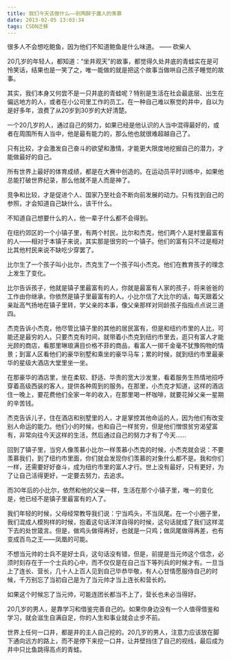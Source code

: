 ```yaml
---
title: 我们今天该做什么——别陶醉于庸人的羡慕
date: 2013-02-05 13:03:34
tags: CSDN迁移
---
```

   很多人不会想吃鲍鱼，因为他们不知道鲍鱼是什么味道。 —— 砍柴人

 

 20几岁的年轻人，都知道：“坐井观天”的故事，都觉得久处井底的青蛙实在是可怜笑话，结果也是一笑了之，唯一能做的就是把这个故事当做哄自己孩子睡觉的故事。

 

 其实，我们本身又何尝不是一只井底的青蛙呢？特别是生活在社会最底层、出生在偏远地方的人，或者在小公司里工作的员工。在一种自己难以察觉的井中，自以为是好多年，浪费了从20岁到30岁的大好清楚。 

 

 一个20几岁的人，通过自己的努力，如果已经是他认识的人当中混得最好的，或者在周围所有人当中，他是最有能力的，那么他也就很难超越自己了。 

 

 只有比较，才会激发自己奋斗的欲望和激情，才能更大限度地挖掘自己的潜力，才能做最好的自己。 

 

 所有世界上最好的体育成绩，都是在大赛中创造的。在运动员平时训练中，如果他总能打破世界纪录，那么他就不是人而是神了。 

 

 竞争和比较，才是促进个人、国家乃至社会不断向前发展的动力。只有找到自己的参照，才会知道自己缺什么，该干什么。 

 

 不知道自己想要什么的人，他一辈子什么都不会得到。 

 

 在纽约郊区的一个小镇子里，有两个村民，比尔和杰克，他们两个人是村里最富有的人——相对于本镇子来说，其实那是很穷的一个镇子。他们的富有只不过是相对比其他村民来说不缺吃少穿罢了。 

 

 比尔生了一个孩子叫小比尔，杰克生了一个孩子叫小杰克。他们在教育孩子的理念上发生了变化。 

 

 比尔告诉孩子，他就是镇子里最富有的人，你就是最富有人家的孩子，将来爸爸的工作由你继承，你依然是镇子里最富有的人。小比尔信了大比尔的话，每天跟着父亲趾高气扬地在镇子里转，学父亲的本事，像父亲那样对同龄孩子指指点点说三道四。 

 

 杰克告诉小杰克，他尽管比镇子里的其他的居民富有，但是和纽约市里的人比，可能还是最穷的人。只要杰克有时间，就带着小杰克到纽约市里去，逛只有富人才能光顾的商店，看那里琳琅满目价格不菲的商品，看富人一掷千金毫不犹豫购物的情景；到富人区看他们的豪华别墅和乘坐的豪华马车；累的时候，就到纽约市里最豪华的星级大酒店大堂里坐一坐。 

 

 在那豪华的酒店里，坐在柔软、舒适、华贵的宽大沙发里，看着服务生热情地招呼穿着高级西装的客人，提供各种周到的服务。在那里，小杰克才知道，这样的酒店住一晚上，要花费他们全家一年的收入，在那里喝一杯咖啡，就要花掉父亲一星期的辛苦钱。 

 

 杰克告诉儿子，住在酒店和别墅里的人，才是掌控其他命运的人，因为他们有改变别人命运的能力。他们小的时候，也和自己一样贫穷，但是他们憎恨贫穷渴望富有，非常向往今天这样的生活，然后通过自己的努力才有了今天…… 

 

 回到了镇子里，当穷人像羡慕小比尔一样羡慕小杰克的时候，小杰克就会说：不要羡慕我们，到了纽约市里面，你们就会发现你们羡慕的对象什么都不是。我和你们一样，还需要好好奋斗，成为纽约市里的富人才行。世上没有最好，只有更好，为了让自己活得更好，一定要去努力，去追求。 

 

 而30年后的小比尔，依然和他的父亲一样，生活在那个小镇子里，唯一的变化是，他已经不是镇子里最富有的人了。 

 

 我们年轻的时候，父母经常教导我们说：宁当鸡头，不当凤尾。在一个小圈子里，我们混成人模狗样的时候，抱着这句话洋洋自得的时候，这句话就成了我们这样混下去的处世箴言。但是，做鸡头做得再好，也就是一只鸡；做凤尾做得再差，也有变成百鸟之王——凤凰的可能。 

 

 不想当元帅的士兵不是好士兵，这句话没有错，但是，前提是当元帅这个信念，必须时刻存在于一个士兵的心中，而不仅仅是在自己当下等列兵的时候才有。一旦当上了连长、营长，几十人上百人见到自己毕恭毕敬，有人心甘情愿服侍自己的时候，千万别忘了当初自己是为了当元帅才当上连长和营长的。 

 

 如果这个时候忘了当元帅，可能连团长都当不上了，营长也未必当得好。 

 

 20几岁的男人，是靠学习和借鉴完善自己的。如果你身边没有一个人值得借鉴和学习，就会滋生自满自足，你的人生和事业就会止步不前。 

 

 世界上任何一口井，都是井的主人自己挖的。20几岁的男人，注意力应该放在脚下通向远方的路上，而不是停下来挖一口井，让井壁挡住了自己的视线，最后成为井中只比鱼跳得高点的青蛙。

   
   
 